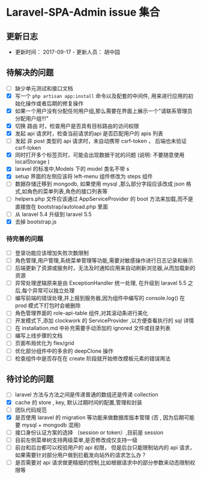 # Laravel-SPA-Admin issue 集合

## 更新日志
- 更新时间： 2017-09-17  - 更新人员： 胡中园

## 待解决的问题
- [ ] 缺少单元测试和接口文档
- [x] 写一个 `php artisan app:install` 命令以及配套的中间件, 用来进行应用的初始化操作或者后期的修复操作
- [x] 如果一个用户没有分配任何用户组,那么需要在界面上展示一个"请联系管理员分配用户组!!!"
- [x] 切换 路由 时，检查用户是否具有目标路由的访问权限
- [x] 发起 api 请求时，检查当前请求的api 是否匹配用户的 apis 列表
- [ ] 发起 非 post 类型的 api 请求时，未自动携带 csrf-token ， 后端也未验证 csrf-token 
- [x] 同时打开多个标签页时，可能会出现数据干扰的问题 (说明: 不要随意使用 localStorage )
- [x] laravel 的标准中,Models 下的 model 类名不带 s 
- [x] setup 界面的左侧应该将 left-menu 组件修改为 steps 组件 
- [ ] 数据存储迁移到 mongodb, 如果使用 mysql ,那么部分字段应该改成 json 格式,如角色的菜单列表,角色的接口列表等
- [ ] helpers.php 文件应该通过 AppServiceProvider 的 boot 方法来加载,而不是直接放在 bootstrap/autoload.php 里面
- [ ] 从 laravel 5.4 升级到 laravel 5.5 
- [x] 去掉 bootstrap.js 

### 待完善的问题

- [ ] 登录功能应该增加失败次数限制
- [ ] 角色管理,用户管理,系统菜单管理等功能,需要对敏感操作进行日志记录和展示
- [ ] 后端更新了资源或服务时，无法及时通知应用来自动刷新浏览器,从而加载新的资源
- [ ] 异常处理逻辑原来是由 ExceptionHandler 统一处理, 在升级到 laravel 5.5 之后,每个异常可以独立处理
- [ ] 编写前端的错误处理,并上报到服务器,因为组件中编写的 console.log() 在 prod 模式下打包时会被删除
- [ ] 角色管理界面的 role-api-table 组件,对其滚动条进行美化
- [ ] 开发模式下,添加 clockwork 的 ServiceProvider ,以方便查看执行的 sql 详情
- [ ] 在 installation.md 中补充需要手动添加的 ignored 文件或目录列表
- [ ] 编写上线步骤的文档
- [ ] 页面布局优化为 flex/grid 
- [ ] 优化部分组件中的多余的 deepClone 操作
- [ ] 检查组件中是否存在在 create 阶段就开始修改模板元素的错误用法

## 待讨论的问题
- [ ] laravel 方法与方法之间是传递普通的数组还是传递 collection 
- [x] cache 的 store , key, 默认过期时间的配置,管理和封装
- [ ] 团队代码规范
- [x] 是否使用 laravel 的 migration 等功能来做数据库版本管理 (否 , 因为后期可能要 mysql + mongodb 混用)
- [ ] 接口身份认证方案的选择 （session or token）,目前是 session
- [ ] 目前左侧菜单树支持两级菜单,是否修改成仅支持一级
- [ ] 前台和后台都可以校验用户的 api 权限， 但是后台只能限制站内的 api 请求，如果需要针对部分用户做到拦截发向站外的请求怎么办？
- [ ] 是否需要对 api 请求做更精细的控制,比如根据请求中的部分参数来动态限制权限等